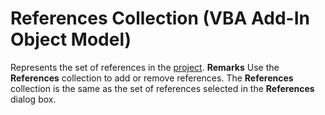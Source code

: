 
# References Collection (VBA Add-In Object Model)



Represents the set of references in the [project](b8bdf64f-5920-1ae9-16d0-b26d09524a30.md).
 **Remarks**
Use the  **References** collection to add or remove references. The **References** collection is the same as the set of references selected in the **References** dialog box.
